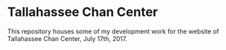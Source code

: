 # Tallahassee Chan Center
This repository houses some of my development work for the website of Tallahassee Chan Center, July 17th, 2017.
